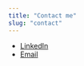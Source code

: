 ```yaml
---
title: "Contact me"
slug: "contact"
---
```


* [LinkedIn](https://linkedin.com/in/sergrodin)
* [Email](me@sergeyrodin.com)